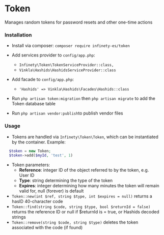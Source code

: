 # Token

Manages random tokens for password resets and other one-time actions

### Installation

  * Install via composer: `composer require infinety-es/token`

  * Add services provider to `config/app.php`:
    - `Infinety\Token\TokenServiceProvider::class,`
    - `Vinkla\Hashids\HashidsServiceProvider::class`
	
  * Add facade to `config/app.php`:
      - `'Hashids' => Vinkla\Hashids\Facades\Hashids::class`

  * Run `php artisan token:migration` then `php artisan migrate` to add the Token database table
  * Run `php artisan vendor:publish`to publish vendor files

### Usage

  * Tokens are handled via `Infinety\Token\Token`, which can be instantiated by the container. Example:

  ```php
    $token = new Token;
    $token->add($myId, 'test', 1)
  ```


  * Token parameters:
	* **Reference**: integer ID of the object referred to by the token, e.g. User ID
	* **Type**: string determining the type of the token
	* **Expires**: integer determining how many minutes the token will remain valid for, null (forever) is default
  * `Token::new(int $ref, string $type, int $expires = null)` returns a hasID 40-character code
  * `Token::find(string $code, string $type, bool $returnId = false)` returns the reference ID or null if $returnId is = true, or Hashids decoded strings
  * `Token::remove(string $code, string $type)` deletes the token associated with the code (if found)
	 